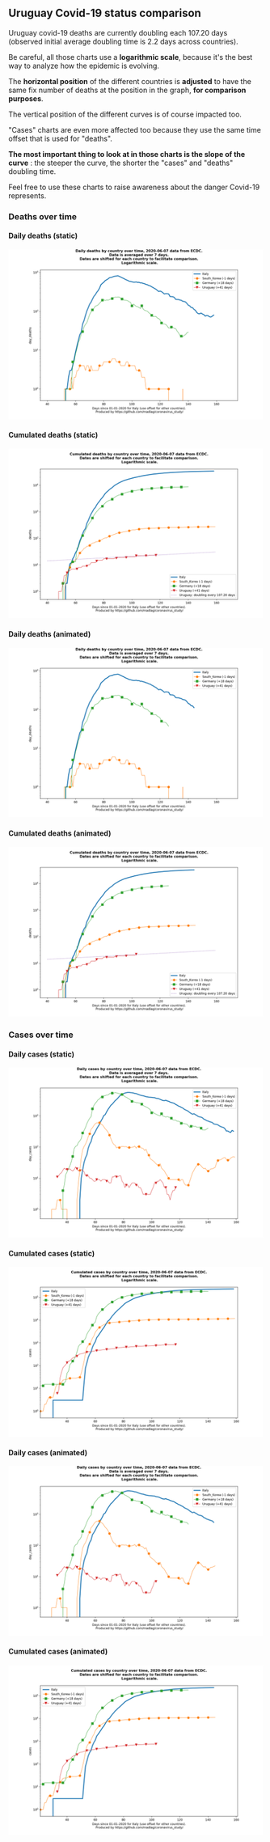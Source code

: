 ## Uruguay Covid-19 status comparison 

Uruguay covid-19 deaths are currently doubling each 107.20 days (observed initial average doubling time is 2.2 days across countries).



Be careful, all those charts use a **logarithmic scale**, because it's the best way to analyze how the epidemic is evolving.
 
The **horizontal position** of the different countries is **adjusted** to have the same fix number of deaths at the position in the graph, **for comparison purposes**.

The vertical position of the different curves is of course impacted too.

"Cases" charts are even more affected too because they use the same time offset that is used for "deaths".

**The most important thing to look at in those charts is the slope of the curve** : the steeper the curve, the shorter the "cases" and "deaths" doubling time.

Feel free to use these charts to raise awareness about the danger Covid-19 represents. 


 
### Deaths over time
 
#### Daily deaths (static)
![Uruguay covid-19 daily deaths static chart](https://raw.githubusercontent.com/madlag/coronavirus_study/master/notebooks/graphs/2020-06-07/countries/Uruguay/2020-06-07_Uruguay_day_deaths.png "Uruguay covid-19 day_deaths static chart")   
 
#### Cumulated deaths (static)
![Uruguay covid-19 cumulated deaths static chart](https://raw.githubusercontent.com/madlag/coronavirus_study/master/notebooks/graphs/2020-06-07/countries/Uruguay/2020-06-07_Uruguay_deaths.png "Uruguay covid-19 deaths static chart")   
 
#### Daily deaths (animated)
![Uruguay covid-19 daily deaths animated chart](https://raw.githubusercontent.com/madlag/coronavirus_study/master/notebooks/graphs/2020-06-07/countries/Uruguay/2020-06-07_Uruguay_day_deaths.gif "Uruguay covid-19 day_deaths animated chart")   
 
#### Cumulated deaths (animated)
![Uruguay covid-19 cumulated deaths animated chart](https://raw.githubusercontent.com/madlag/coronavirus_study/master/notebooks/graphs/2020-06-07/countries/Uruguay/2020-06-07_Uruguay_deaths.gif "Uruguay covid-19 deaths animated chart")   

 
### Cases over time
 
#### Daily cases (static)
![Uruguay covid-19 daily cases static chart](https://raw.githubusercontent.com/madlag/coronavirus_study/master/notebooks/graphs/2020-06-07/countries/Uruguay/2020-06-07_Uruguay_day_cases.png "Uruguay covid-19 day_cases static chart")   
 
#### Cumulated cases (static)
![Uruguay covid-19 cumulated cases static chart](https://raw.githubusercontent.com/madlag/coronavirus_study/master/notebooks/graphs/2020-06-07/countries/Uruguay/2020-06-07_Uruguay_cases.png "Uruguay covid-19 cases static chart")   
 
#### Daily cases (animated)
![Uruguay covid-19 daily cases animated chart](https://raw.githubusercontent.com/madlag/coronavirus_study/master/notebooks/graphs/2020-06-07/countries/Uruguay/2020-06-07_Uruguay_day_cases.gif "Uruguay covid-19 day_cases animated chart")   
 
#### Cumulated cases (animated)
![Uruguay covid-19 cumulated cases animated chart](https://raw.githubusercontent.com/madlag/coronavirus_study/master/notebooks/graphs/2020-06-07/countries/Uruguay/2020-06-07_Uruguay_cases.gif "Uruguay covid-19 cases animated chart")   

